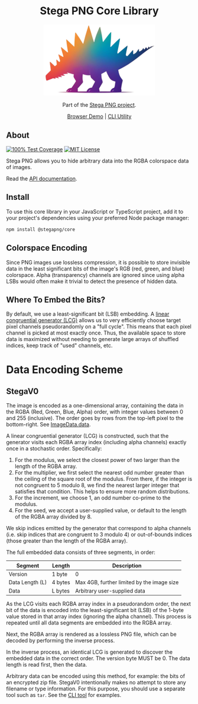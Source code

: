 <h1 align="center">Stega PNG Core Library</h1>

<p align="center">
  <a href="https://stegapng.netlify.app/">
    <img src="https://github.com/jchook/stega/blob/main/packages/web/public/stega-nobg.png?raw=true" width="300" />
  </a>
</p>

<p align="center">
  Part of the <a href="https://github.com/jchook/stega">Stega PNG project</a>.
</p>

<p align="center">
  <a href="https://stegapng.netlify.app/">Browser Demo</a> |
  <a href="https://github.com/jchook/stega/blob/main/packages/cli">CLI Utility</a>
</p>


About
-----

<p>
  <a href="#"><img src="https://img.shields.io/badge/test%20coverage-100%25-brightgreen" title="100% Test Coverage" /></a>
  <a href="#"><img src="https://img.shields.io/badge/license-MIT-brightgreen" title="MIT License" /></a>
</p>


Stega PNG allows you to hide arbitrary data into the RGBA colorspace data of images.

Read the [API documentation](./docs/README.md).


Install
-------

To use this core library in your JavaScript or TypeScript project, add it to your project's dependencies using your preferred Node package manager:

```sh
npm install @stegapng/core
```


Colorspace Encoding
-------------------

Since PNG images use lossless compression, it is possible to store invisible data in the least significant bits of the image's RGB (red, green, and blue) colorspace. Alpha (transparency) channels are ignored since using alpha LSBs would often make it trivial to detect the presence of hidden data.


Where To Embed the Bits?
------------------------

By default, we use a least-significant bit (LSB) embedding. A [linear congruential generator (LCG)](https://en.wikipedia.org/wiki/Linear_congruential_generator) allows us to very efficiently choose target pixel channels pseudorandomly on a "full cycle". This means that each pixel channel is picked at most exactly once. Thus, the available space to store data is maximized without needing to generate large arrays of shuffled indices, keep track of "used" channels, etc.


Data Encoding Scheme
====================

StegaV0
-------

The image is encoded as a one-dimensional array, containing the data in the RGBA (Red, Green, Blue, Alpha) order, with integer values between 0 and 255 (inclusive). The order goes by rows from the top-left pixel to the bottom-right. See [ImageData.data](https://developer.mozilla.org/en-US/docs/Web/API/ImageData/data).

A linear congruential generator (LCG) is constructed, such that the generator visits each RGBA array index (including alpha channels) exactly once in a stochastic order. Specifically:

1. For the modulus, we select the closest power of two larger than the length of the RGBA array.
1. For the multiplier, we first select the nearest odd number greater than the ceiling of the square root of the modulus. From there, if the integer is not congruent to 5 modulo 8, we find the nearest larger integer that satisfies that condition. This helps to ensure more random distributions.
1. For the increment, we choose 1, an odd number co-prime to the modulus.
1. For the seed, we accept a user-supplied value, or default to the length of the RGBA array divided by 8.

We skip indices emitted by the generator that correspond to alpha channels (i.e. skip indices that are congruent to 3 modulo 4) or out-of-bounds indices (those greater than the length of the RGBA array).

The full embedded data consists of three segments, in order:

| Segment         | Length  | Description                                |
|-----------------|---------|--------------------------------------------|
| Version         | 1 byte  | 0                                          |
| Data Length (L) | 4 bytes | Max 4GB, further limited by the image size |
| Data            | L bytes | Arbitrary user-supplied data               |

As the LCG visits each RGBA array index in a pseudorandom order, the next bit of the data is encoded into the least-significant bit (LSB) of the 1-byte value stored in that array index (ignoring the alpha channel). This process is repeated until all data segments are embedded into the RGBA array.

Next, the RGBA array is rendered as a lossless PNG file, which can be decoded by performing the inverse process.

In the inverse process, an identical LCG is generated to discover the embedded data in the correct order. The version byte MUST be 0. The data length is read first, then the data.

Arbitrary data can be encoded using this method, for example: the bits of an encrypted zip file. StegaV0 intentionally makes no attempt to store any filename or type information. For this purpose, you should use a separate tool such as `tar`. See the [CLI tool](../cli) for examples.

